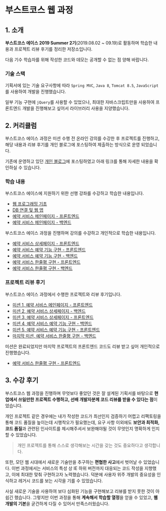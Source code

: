# 부스트코스 웹 과정

## 1. 소개

**부스트코스 에이스 2019 Summer 2기**(2019.08.02 ~ 09.19)로 활동하며 학습한 내용과 프로젝트 리뷰 후기를 정리한 저장소입니다.

다음 기수 학습자를 위해 작성한 코드와 데모는 공개할 수 없는 점 양해 바랍니다.

### 기술 스택

기획서에 있는 기술 요구사항에 따라 `Spring MVC`, `Java 8`, `Tomcat 8.5`, `JavaScript`를 사용하여 개발을 진행했습니다.

일부 기능 구현에 `jQuery`를 사용할 수 있었으나,
최대한 자바스크립트만을 사용하여 프론트엔드 개발을 진행해보고 싶어서 라이브러리 사용을 지양했습니다.

## 2. 커리큘럼

부스트코스 에이스 과정은 미션 수행 전 온라인 강의를 수강한 후 프로젝트를 진행하고,
해당 내용과 리뷰 후기를 개인 블로그에 포스팅하여 제출하는 방식으로 운영 되었습니다.

기존에 운영하고 있던 [개인 블로그](https://mkki.github.io)에 포스팅하였고 아래 링크를 통해 자세한 내용을 확인하실 수 있습니다.

### 학습 내용

부스트코스 에이스에 지원하기 위한 선행 강좌를 수강하고 학습한 내용입니다.
* [웹 프로그래밍 기초](https://mkki.github.io/boostcourse/2019/07/12/boost-course-1.html)
* [DB 연결 및 웹 앱](https://mkki.github.io/boostcourse/2019/07/14/boost-course-2.html)
* [예약 서비스 메인페이지 - 프론트엔드](https://mkki.github.io/boostcourse/2019/07/18/boost-course-3.html)
* [예약 서비스 메인페이지 - 백엔드](https://mkki.github.io/boostcourse/2019/07/20/boost-course-4.html)

부스트코스 에이스 과정을 진행하며 강의를 수강하고 개인적으로 학습한 내용입니다.
* [예약 서비스 상세페이지 - 프론트엔드](https://mkki.github.io/boostcourse/2019/08/13/boost-course-5.html)
* [예약 서비스 예약 기능 구현 - 프론트엔드](https://mkki.github.io/boostcourse/2019/08/30/boost-course-6.html)
* [예약 서비스 예약 기능 구현 - 백엔드](https://mkki.github.io/boostcourse/2019/09/01/boost-course-7.html)
* [예약 서비스 한줄평 구현 - 프론트엔드]()
* [예약 서비스 한줄평 구현 - 백엔드]()

### 프로젝트 리뷰 후기

부스트코스 에이스 과정에서 수행한 프로젝트와 리뷰 후기입니다.
* [미션 1, 예약 서비스 메인페이지 - 프론트엔드](https://mkki.github.io/boostcourse/2019/08/08/boost-course-mission-1.html)
* [미션 2, 예약 서비스 상세페이지 - 백엔드](https://mkki.github.io/boostcourse/2019/08/23/boost-course-mission-2.html)
* [미션 3, 예약 서비스 상세페이지 - 프론트엔드](https://mkki.github.io/boostcourse/2019/08/26/boost-course-mission-3.html)
* [미션 4, 예약 서비스 예약 기능 구현 - 백엔드](https://mkki.github.io/boostcourse/2019/09/10/boost-course-mission-4.html)
* [미션 5, 예약 서비스 예약 기능 구현 - 프론트엔드](https://mkki.github.io/boostcourse/2019/09/10/boost-course-mission-5.html)
* [마지막 미션, 예약 서비스 한줄평 구현 - 백엔드]()

미션은 완료되었지만 마지막 프로젝트의 프론트엔드 코드도 리뷰 받고 싶어 개인적으로 진행했습니다.
* [예약 서비스 한줄평 구현 - 프론트엔드]()

## 3. 수강 후기

부스트코스 웹 과정을 진행하며 무엇보다 좋았던 것은 잘 설계된 기획서를 바탕으로 **현업에서 쓰일만한 프로젝트 수행하고,
선배 개발자분께 코드 리뷰를 받을 수 있다는 점**이었습니다. 

개인 프로젝트 같은 경우에는 내가 작성한 코드가 최선인지 검증하기 어렵고 리팩토링을 통해 코드 품질을 높이는데 시행착오가 필요했는데,
요구 사항 이외에도 **보안과 최적화, 코드 품질**과 관련된 인사이트를 제시해주셔서 보완해야될 것이 무엇인지 명확하게 인지할 수 있었습니다.

> 개인 프로젝트를 통해 스스로 생각해보는 시간을 갖는 것도 중요하다고 생각합니다.

또한, 모던 웹 시대에서 새로운 기술만을 추구하는 **편협한 사고**에서 벗어날 수 있었습니다.
이번 과정에서는 서비스의 특성 상 IE 하위 버전까지 대응되는 코드 작성을 지향했고, 이에 최대한 맞춰 구현하고자 노력했습니다.
덕분에 사용자 위주 개발의 중요성을 인식하고 레거시 코드를 보는 시각을 기를 수 있었습니다.

사실 새로운 기술을 사용하여 보다 심화된 기능을 구현해보고 리뷰를 받지 못한 것이 아쉽긴 했습니다.
그렇지만 이번 과정을 통해 **계속해서 학습할 열정**을 얻을 수 있었고, **웹 개발의 기본**을 굳건하게 다질 수 있어서 만족스러웠습니다.
